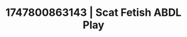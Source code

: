 ---
categories:
- Twerking tease
- Coworker crush
- Virtual lover intimacy
- Body worship
- Mindful pleasure
image: /assets/images/1747800863143.jpg
layout: post
seo:
  description: Featured content with high-quality ABDL Play, Scat Fetish. HD images
    available.
  keywords: ABDL Play, Scat Fetish
  og_image: /assets/images/1747800863143.jpg
  schema_type: VisualArtwork
tags:
- ABDL Play
- Scat Fetish
- '#1747800863143'
title: 1747800863143 | Scat Fetish ABDL Play
---